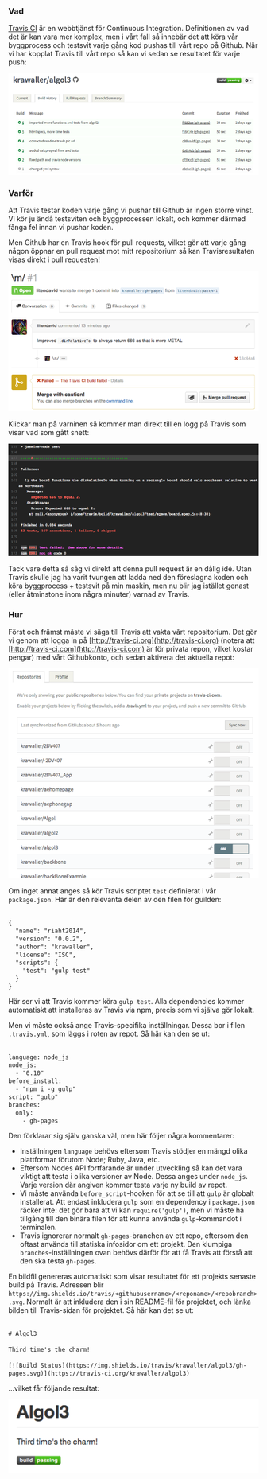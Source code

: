 
### Vad

[Travis CI](https://travis-ci.org/) är en webbtjänst för Continuous Integration. Definitionen av vad det är kan vara mer komplex, men i vårt fall så innebär det att köra vår byggprocess och testsvit varje gång kod pushas till vårt repo på Github. När vi har kopplat Travis till vårt repo så kan vi sedan se resultatet för varje push:

[![travis result](../img/travisresults.png)](https://travis-ci.org/krawaller/algol3/builds)


### Varför

Att Travis testar koden varje gång vi pushar till Github är ingen större vinst. Vi kör ju ändå testsviten och byggprocessen lokalt, och kommer därmed fånga fel innan vi pushar koden.

Men Github har en Travis hook för pull requests, vilket gör att varje gång någon öppnar en pull request mot mitt repositorium så kan Travisresultaten visas direkt i pull requesten!

[![silly pull request](../img/sillypullrequest.png)](https://github.com/krawaller/algol3/pull/1/files)

Klickar man på varninen så kommer man direkt till en logg på Travis som visar vad som gått snett:

[![travis fail](../img/travisfail.png)](https://travis-ci.org/krawaller/algol3/jobs/32018043)

Tack vare detta så såg vi direkt att denna pull request är en dålig idé. Utan Travis skulle jag ha varit tvungen att ladda ned den föreslagna koden och köra byggprocess + testsvit på min maskin, men nu blir jag istället genast (eller åtminstone inom några minuter) varnad av Travis.

### Hur

Först och främst måste vi säga till Travis att vakta vårt repositorium. Det gör vi genom att logga in på [http://travis-ci.org](http://travis-ci.org) (notera att [http://travis-ci.com](http://travis-ci.com) är för privata repon, vilket kostar pengar) med vårt Githubkonto, och sedan aktivera det aktuella repot:

![travis activation](../img/travisflick.png)

Om inget annat anges så kör Travis scriptet `test` definierat i vår `package.json`. Här är den relevanta delen av den filen för guilden:

<pre><code>
{
  "<span class="hljs-attribute">name</span>": <span class="hljs-value"><span class="hljs-string">"riaht2014"</span></span>,
  "<span class="hljs-attribute">version</span>": <span class="hljs-value"><span class="hljs-string">"0.0.2"</span></span>,
  "<span class="hljs-attribute">author</span>": <span class="hljs-value"><span class="hljs-string">"krawaller"</span></span>,
  "<span class="hljs-attribute">license</span>": <span class="hljs-value"><span class="hljs-string">"ISC"</span></span>,
  "<span class="hljs-attribute">scripts</span>": <span class="hljs-value">{
    "<span class="hljs-attribute">test</span>": <span class="hljs-value"><span class="hljs-string">"gulp test"</span>
  </span>}
</span>}
</code></pre>

Här ser vi att Travis kommer köra `gulp test`. Alla dependencies kommer automatiskt att installeras av Travis via npm, precis som vi själva gör lokalt.

Men vi måste också ange Travis-specifika inställningar. Dessa bor i filen `.travis.yml`, som läggs i roten av repot. Så här kan den se ut:

<pre><code>
language: node_js
node_js:
  -<span class="ruby"> <span class="hljs-string">"0.10"</span>
</span>before_install:
  -<span class="ruby"> <span class="hljs-string">"npm i -g gulp"</span>
</span>script: "gulp"
branches:
  only:
    -<span class="ruby"> gh-pages
</span></code></pre>

Den förklarar sig själv ganska väl, men här följer några kommentarer:

*    Inställningen `language` behövs eftersom Travis stödjer en mängd olika plattformar förutom Node; Ruby, Java, etc.
*    Eftersom Nodes API fortfarande är under utveckling så kan det vara viktigt att testa i olika versioner av Node. Dessa anges under `node_js`. Varje version där angiven kommer testa varje ny build av repot.
*    Vi måste använda `before_script`-hooken för att se till att `gulp` är globalt installerat. Att endast inkludera `gulp` som en dependency i `package.json` räcker inte: det gör bara att vi kan `require('gulp')`, men vi måste ha tillgång till den binära filen för att kunna använda `gulp`-kommandot i terminalen.
*    Travis ignorerar normalt `gh-pages`-branchen av ett repo, eftersom den oftast används till statiska infosidor om ett projekt. Den klumpiga `branches`-inställningen ovan behövs därför för att få Travis att förstå att den ska testa `gh-pages`.

En bildfil genereras automatiskt som visar resultatet för ett projekts senaste build på Travis. Adressen blir `https://img.shields.io/travis/<githubusername>/<reponame>/<repobranch>.svg`. Normalt är att inkludera den i sin README-fil för projektet, och länka bilden till Travis-sidan för projektet. Så här kan det se ut:

<pre><code>
<span class="hljs-header"># Algol3</span>

Third time's the charm!

[<span class="hljs-link_label">![Build Status</span>](<span class="hljs-link_url">https://img.shields.io/travis/krawaller/algol3/gh-pages.svg</span>)](<span class="hljs-link_url">https://travis-ci.org/krawaller/algol3</span>)
</code></pre>

...vilket får följande resultat:

[![readme with travis badge](../img/readmewithtravisbadge.png)](https://github.com/krawaller/algol3/blob/gh-pages/README.md)
</repobranch></reponame></githubusername>